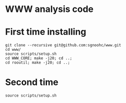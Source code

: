 # WWW analysis code

# First time installing

    git clone --recursive git@github.com:sgnoohc/www.git
    cd www/
    source scripts/setup.sh
    cd WWW_CORE; make -j20; cd ..;
    cd rooutil; make -j20; cd ..;

# Second time

    source scripts/setup.sh
